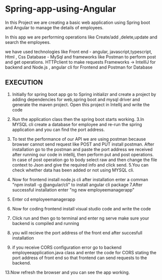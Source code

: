 # Spring-app-using-Angular

In this Project we are creating a basic web application using Spring boot and Angular
to manage the details of employees.

In this app we are performing operations like Create/add ,delete,update and search the employees.

we have used technologies like
 Front end - angular, javascript,typescript, Html , Css
Database - MySql and frameworks like Postman to perform post and get operations.
HTTPclient to make requests
Frameworks -> IntellIJ for backend and Node.js , angular cli for Frontend and Postman for Database



EXECUTION
-----------------

1. Initially for spring boot app go to Spring initializr and create a project by adding dependencies for web,spring boot and mysql driver and generate the maven project. Open this project in Intellij and write the code

2. Run the application class then the  spring boot starts working.
3.In MYSQL cli create a database for employee and re-run the spring application and you can find the port address.
4. To test the performance of our API we are using postman because browser cannot send request like POST and PUT install postman. After installation go to the postman and paste the port address we received after running our code in intellij, then perform put and post operations. In case of post operation go to body select raw and then change the file context to Json and give the required info and click send.
5.You can check whether data has been added or not using MYSQL cli.


6. Now for frontend install node.js cli after installation enter a comman "npm install -g @angular/cli" to install angular cli package
7.After successful installation enter "ng new employeemanagerapp"
8. Enter cd employeemanagerapp
9. Now for coding frontend install visual studio code and write the code
10. Click run and then go to terminal and enter ng serve make sure your backend is compiled and running
11. you will recieve the port address of the front end after succesfull installation

12. if you receive CORS configuration error go to backend employeeapplication.java class and enter the code for CORS stating the port address of front end so that frontend can send requests to the backend.

13.Now refresh the browser and you can see the app working.
